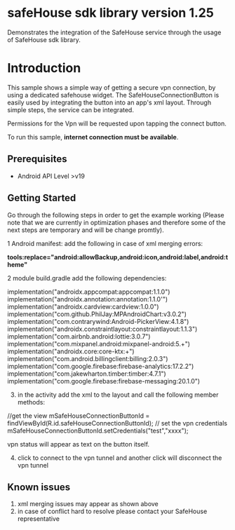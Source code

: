 safeHouse sdk library version 1.25
==================================

Demonstrates the integration of the SafeHouse service through the usage of SafeHouse sdk library.


Introduction
============

This sample shows a simple way of getting a secure vpn connection, by using a dedicated safehouse widget.
The SafeHouseConnectionButton is easily used by integrating the button into an app's xml layout.
Through simple steps, the service can be integrated.

Permissions for the Vpn will be requested upon tapping the connect button.

To run this sample, **internet connection must be available**.


Prerequisites
--------------
- Android API Level >v19

Getting Started
---------------

Go through the following steps in order to get the example working (Please note that we are currently in optimization phases and therefore some of the next steps are temporary and will be change promtly).

1 Android manifest: add the following in case of xml merging errors:

  **tools:replace="android:allowBackup,android:icon,android:label,android:theme"**

2 module build.gradle
add the following dependencies:

implementation("androidx.appcompat:appcompat:1.1.0")
implementation("androidx.annotation:annotation:1.1.0'")
implementation("androidx.cardview:cardview:1.0.0")
implementation("com.github.PhilJay:MPAndroidChart:v3.0.2")
implementation("com.contrarywind:Android-PickerView:4.1.8")
implementation("androidx.constraintlayout:constraintlayout:1.1.3")
implementation("com.airbnb.android:lottie:3.0.7")
implementation("com.mixpanel.android:mixpanel-android:5.+")
implementation("androidx.core:core-ktx:+")
implementation("com.android.billingclient:billing:2.0.3")
implementation("com.google.firebase:firebase-analytics:17.2.2")
implementation("com.jakewharton.timber:timber:4.7.1")
implementation("com.google.firebase:firebase-messaging:20.1.0")

3) in the activity add the xml to the layout and call the following member methods:

//get the view
   mSafeHouseConnectionButtonId = findViewById(R.id.safeHouseConnectionButtonId);
   // set the vpn credentials
   mSafeHouseConnectionButtonId.setCredentials("test","xxxx");
   
   vpn status will appear as text on the button itself.

4) click to connect to the vpn tunnel and another click will disconnect the vpn tunnel

Known issues
------------
1) xml merging issues may appear as shown above
2) in case of conflict hard to resolve please contact your SafeHouse representative
    
  
  
  

